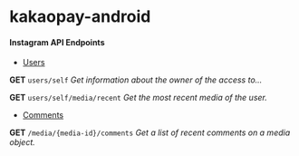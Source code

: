# kakaopay-android

#### Instagram API Endpoints

- [Users](https://www.instagram.com/developer/endpoints/users/)

**GET** `users/self` _Get information about the owner of the access to..._

**GET** `users/self/media/recent` _Get the most recent media of the user._

- [Comments](https://www.instagram.com/developer/endpoints/comments/)

**GET** `/media/{media-id}/comments` _Get a list of recent comments on a media object._
